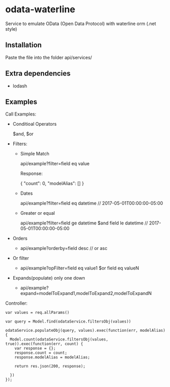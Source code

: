 # odata-waterline
Service to emulate OData (Open Data Protocol) with waterline orm (.net style)

## Installation

Paste the file into the folder api/services/

## Extra dependencies
 - lodash
 
## Examples

Call Examples:
  - Conditioal Operators
  
    $and, $or
    
  - Filters:  
  
    - Simple Match
    
      api/example?filter=field eq value    

      Response:

        {
          "count": 0,
          "modelAlias": []
        }
        
    - Dates
    
      api/example?filter=field eq datetime   // 2017-05-01T00:00:00-05:00    
    
    - Greater or equal
      
      api/example?filter=field ge datetime $and field le datetime    // 2017-05-01T00:00:00-05:00 
      
  - Orders
    
    - api/example?orderby=field desc     // or asc
    
  - Or filter
    
    - api/example?opFilter=field eq value1 $or field eq valueN
    
  - Expands(populate) only one down
    
    - api/example?expand=modelToExpand1,modelToExpand2,modelToExpandN
  
Controller:

    var values = req.allParams()
    
    var query = Model.find(odataService.filtersObj(values))

    odataService.populateObj(query, values).exec(function(err, modelAlias) {
      Model.count(odataService.filtersObj(values, true)).exec(function(err, count) {
        var response = {};
        response.count = count;
        response.modelAlias = modelAlias;

        return res.json(200, response);

      })
    });
    





